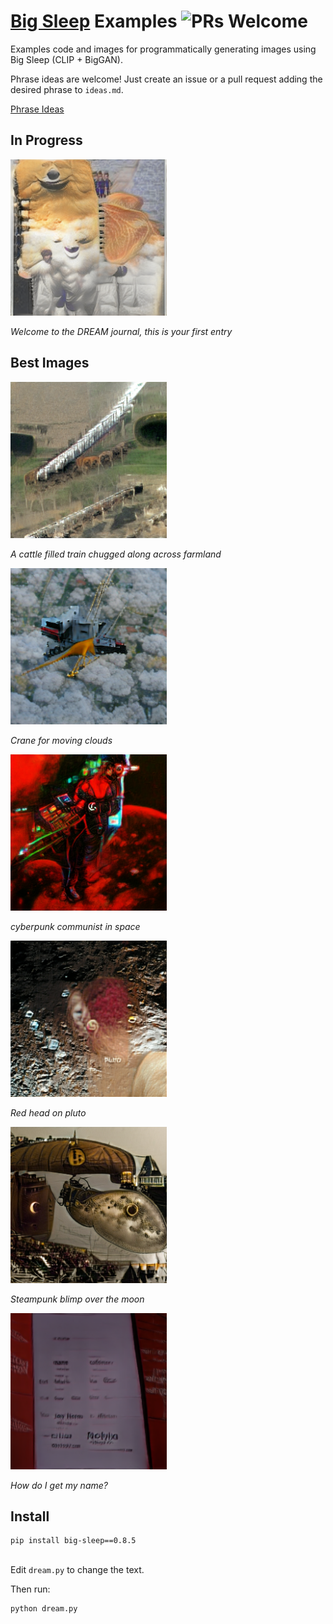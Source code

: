 # [Big Sleep](https://github.com/lucidrains/big-sleep) Examples ![PRs Welcome](https://img.shields.io/badge/PRs-Welcome!-green)

Examples code and images for programmatically generating images using Big Sleep (CLIP + BigGAN).

Phrase ideas are welcome! Just create an issue or a pull request adding the desired phrase to `ideas.md`.

[Phrase Ideas](./ideas.md)

## In Progress

<img src="./6a5d88d6-5405-44f3-8378-e7135ebc0b4e/Welcome_to_the_DREAM_journal_this_is_your_first_entry.best.png" width="250px"></img>

*Welcome to the DREAM journal, this is your first entry*

<!-- *Nothing happening right now* -->

## Best Images

<img src="./best/A_cattle_filled_train_chugged_along_across_farmland.best.png" width="250px"></img>

*A cattle filled train chugged along across farmland*

<img src="./best/Crane_for_moving_clouds.best.png" width="250px"></img>

*Crane for moving clouds*

<img src="./best/cyberpunk_communist_in_space.best.png" width="250px"></img>

*cyberpunk communist in space*

<img src="./best/Red_head_on_pluto.best.png" width="250px"></img>

*Red head on pluto*

<img src="./best/Steampunk_blimp_over_the_moon.best.png" width="250px"></img>

*Steampunk blimp over the moon*

<img src="./best/How_do_I_get_my_name.best.png" width="250px"></img>

*How do I get my name?*

## Install

```sh
pip install big-sleep==0.8.5
```

## 

Edit `dream.py` to change the text.

Then run:

```sh
python dream.py
```
